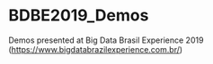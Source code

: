 # BDBE2019_Demos
Demos presented at Big Data Brasil Experience 2019 (https://www.bigdatabrazilexperience.com.br/)
